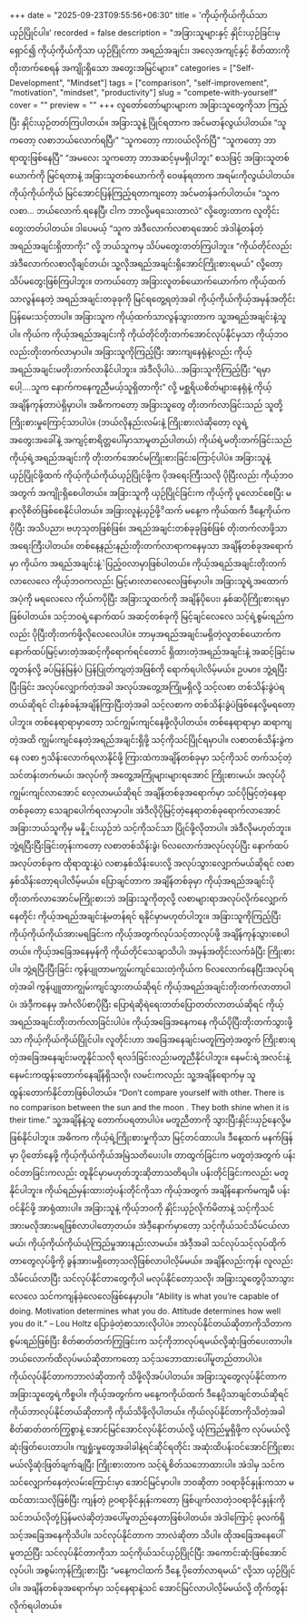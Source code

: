 +++
date = "2025-09-23T09:55:56+06:30"
title = 'ကိုယ့်ကိုယ်ကိုယ်သာယှဉ်ပြိုင်ပါ။'
recorded = false
description = "အခြားသူများနှင့် နှိုင်းယှဉ်ခြင်းမှ ရှောင်၍ ကိုယ့်ကိုယ်ကိုသာ ယှဉ်ပြိုင်ကာ အရည်အချင်း၊ အလေ့အကျင့်နှင့် စိတ်ထားကို တိုးတက်စေရန် အကျိုးရှိသော အတွေးအမြင်များ။"
categories = ["Self-Development", "Mindset"]
tags = ["comparison", "self-improvement", "motivation", "mindset", "productivity"]
slug = "compete-with-yourself"
cover = ""
preview = ""
+++
လူတော်တော်များများက အခြားသူတွေကိုသာ ကြည့်ပြီး နှိုင်းယှဉ်တတ်ကြပါတယ်။ အခြားသူနဲ့ ပြိုင်ရတာက အင်မတန်လွယ်ပါတယ်။ “သူကတော့ လစာဘယ်လောက်ရပြီ၊” “သူကတော့ ကားဝယ်လိုက်ပြီ” “သူကတော့ ဘာရာထူးဖြစ်နေပြီ” “အမလေး သူကတော့ ဘာအဆင့်မှမရှိပါဘူး” စသဖြင့် အခြားသူတစ်ယောက်ကို မြင်ရတာနဲ့ အခြားသူတစ်ယောက်ကို ဝေဖန်ရတာက အရမ်းကိုလွယ်ပါတယ်။ ကိုယ့်ကိုယ်ကိုယ် မြင်အောင်ပြန်ကြည့်ရတာကျတော့ အင်မတန်ခက်ပါတယ်။ “သူက လစာ… ဘယ်လောက်.ရနေပြီ၊ ငါက ဘာလို့မရသေးတာလဲ” လို့တွေးတာက လူတိုင်းတွေးတတ်ပါတယ်။ ဒါပေမယ့် “သူက အဲဒီလောက်လစာရအောင် အဲဒါနဲ့တန်တဲ့အရည်အချင်းရှိတာကိုး” လို့ ဘယ်သူကမှ သိပ်မတွေးတတ်ကြပါဘူး။
“ကိုယ်တိုင်လည်း အဲဒီလောက်လစာလိုချင်တယ်၊ သူ့လိုအရည်အချင်းရှိအောင်ကြိုးစားရမယ်” လို့တော့ သိပ်မတွေးဖြစ်ကြပါဘူး။ တကယ်တော့ အခြားလူတစ်ယောက်ယောက်က ကိုယ့်ထက် သာလွန်နေတဲ့ အရည်အချင်းတခုခုကို မြင်ရတွေ့ရတဲ့အခါ ကိုယ့်ကိုယ်ကိုယ့်အမှန်အတိုင်းပြန်မေးသင့်တာပါ။ အခြားသူက ကိုယ့်ထက်သာလွန်သွားတာက သူ့အရည်အချင်းနဲ့သူပါ။ ကိုယ်က ကိုယ့်အရည်အချင်းကို ကိုယ်တိုင်တိုးတက်အောင်လုပ်နိုင်မှသာ ကိုယ့်ဘဝလည်းတိုးတက်လာမှာပါ။ အခြားသူကိုကြည့်ပြီး အားကျနေရုံနဲ့လည်း ကိုယ့်အရည်အချင်းမတိုးတက်လာနိုင်ပါဘူး။ အဲဒီလိုပါပဲ…အခြားသူကိုကြည့်ပြီး “ရမှာပေါ့….သူက နောက်ကနေကူညီမယ့်သူရှိတာကိုး” လို့ မစ္ဆရိယစိတ်များနေရုံနဲ့ ကိုယ့်အချိန်ကုန်တာပဲရှိမှာပါ။ အဓိကကတော့ အခြားသူတွေ တိုးတက်လာခြင်းသည် သူတို့ကြိုးစားမှုကြောင့်သာပါပဲ။ (ဘယ်လိုနည်းလမ်းနဲ့ ကြိုးစားလဲဆိုတော့ လူရဲ့အတွေးအခေါ်နဲ့ အကျင့်စာရိတ္တပေါ်မှာသာမူတည်ပါတယ်)
ကိုယ်ရဲ့မတိုးတက်ခြင်းသည် ကိုယ့်ရဲ့အရည်အချင်းကို တိုးတက်အောင်မကြိုးစားခြင်းကြောင့်ပါပဲ။ အခြားသူနဲ့ယှဉ်ပြိုင်ဖို့ထက် ကိုယ့်ကိုယ်ကိုယ်ယှဉ်ပြိုင်ဖို့က ပိုအရေးကြီးသလို ပိုပြီးလည်း ကိုယ့်ဘဝအတွက် အကျိုးရှိစေပါတယ်။ အခြားသူကို ယှဉ်ပြိုင်ခြင်းက ကိုယ့်ကို ပူလောင်စေပြီး မနာလိုစိတ်ဖြစ်စေနိုင်ပါတယ်။ အခြားလူနဲ့ယှဉ်ဖို့ိထက် မနေ့က ကိုယ်ထက် ဒီနေ့ကိုယ်ကပိုပြီး အသိပညာ၊ ဗဟုသုတဖြစ်ဖြစ်၊ အရည်အချင်းတစ်ခုခုဖြစ်ဖြစ် တိုးတက်လာဖို့သာ အရေးကြီးပါတယ်။ တစ်နေ့နည်းနည်းတိုးတက်လာရာကနေမှသာ အချိန်တစ်ခုအရောက်မှာ ကိုယ်က အရည်အချင်းနဲ့ဲပြည့်ဝလာမှာဖြစ်ပါတယ်။ ကိုယ့်အရည်အချင်းတိုးတက်လာလေလေ ကိုယ့်ဘဝကလည်း မြင့်မားလာလေလေဖြစ်မှာပါ။ အခြားသူရဲ့အထောက်အပံ့ကို မရလေလေ ကိုယ်ကပိုပြီး အခြားသူထက်ကို အချိန်ပိုပေး၊ နှစ်ဆပိုကြိုးစားရမှာဖြစ်ပါတယ်။ သင့်ဘဝရဲ့နောက်ထပ် အဆင့်တစ်ခုကို မြင့်ချင်လေလေ သင့်ရဲ့စွမ်းရည်ကလည်း ပိုပြီးတိုးတက်ဖို့လိုလေလေပါပဲ။ ဘာမှအရည်အချင်းမရှိတဲ့လူတစ်ယောက်က နောက်ထပ်မြင့်မားတဲ့အဆင့်ကိုရောက်ရင်တောင် ရှိထားတဲ့အရည်အချင်းနဲ့ အဆင့်ခြင်းမတူတန်လို့ ခပ်မြန်မြန်ပဲ ပြန်ပြုတ်ကျတဲ့အဖြစ်ကို ရောက်ရပါလိမ့်မယ်။
ဥပမာ။ ဘွဲ့ရပြီးပြီးခြင်း အလုပ်လျှောက်တဲ့အခါ အလုပ်အတွေ့အကြုံမရှိလို့ သင့်လစာ တစ်သိန်းခွဲပဲရတယ်ဆိုရင် ငါးနှစ်ခန့်အချိန်ကြာပြီးတဲ့အခါ သင့်လစာက တစ်သိန်းခွဲပဲဖြစ်နေလို့မရတော့ပါဘူး။ တစ်နေရာရာမှာတော့ သင်ကျွမ်းကျင်နေဖို့လိုပါတယ်။ တစ်နေရာရာမှာ ဆရာကျတဲ့အထိ ကျွမ်းကျင်နေတဲ့အရည်အချင်းရှိဖို့ သင့်ကိုသင်ပြိုင်ရမှာပါ။ လစာတစ်သိန်းခွဲကနေ လစာ ၅သိန်းလောက်ရလာနိုင်ဖို့ ကြားထဲကအချိန်တစ်ခုမှာ သင့်ကိုသင် တက်သင့်တဲ့သင်တန်းတက်မယ်၊ အလုပ်ကို အတွေ့အကြုံများများရအောင် ကြိုးစားမယ်၊ အလုပ်ပိုကျွမ်းကျင်လာအောင် လေ့လာမယ်ဆိုရင် အချိန်တစ်ခုအရောက်မှာ သင်ပိုမြင့်တဲ့နေရာတစ်ခုတော့ သေချာပေါက်ရလာမှာပါ။ အဲဒီလိုပိုမြင့်တဲ့နေရာတစ်ခုရောက်လာအောင် အခြားဘယ်သူကိုမှ မနိုှုင်းယှဉ်ဘဲ သင့်ကိုသင်သာ ပြိုင်ဖို့လိုတာပါ။ အဲဒီလိုမဟုတ်ဘူး။ ဘွဲ့ရပြီးပြီးခြင်းတုန်းကတော့ လစာတစ်သိန်းခွဲ၊ ၆လလောက်အလုပ်လုပ်ပြီး နောက်ထပ်အလုပ်တစ်ခုက ထိုရာထူးနဲ့ပဲ လစာနှစ်သိန်းပေးလို့ အလုပ်သွားလျှောက်မယ်ဆိုရင် လစာနှစ်သိန်းတော့ရပါလိမ့်မယ်။ ပြောချင်တာက အချိန်တစ်ခုမှာ ကိုယ့်အရည်အချင်းပိုတိုးတက်လာအောင်မကြိုးစားဘဲ အခြားသူကိုတုလို့ လစာများရာအလုပ်လိုက်လျှောက်နေတိုင်း ကိုယ့်အရည်အချင်းနဲ့မတန်ရင် ရနိုင်မှာမဟုတ်ပါဘူး။
အခြားသူကိုကြည့်ပြီး ကိုယ့်ကိုယ်ကိုယ်အားမရခြင်းက ကိုယ့်အတွက်လုပ်သင့်တာလုပ်ဖို့ အချိန်ကုန်သွားစေပါတယ်။ ကိုယ့်အခြေအနေမှန်ကို ကိုယ်တိုင်သေချာသိပါ၊ အမှန်အတိုင်းလက်ခံပြီး ကြိုးစားပါ။ ဘွဲ့ရပြီးပြီးခြင်း ကွန်ပျုတာမကျွမ်းကျင်သေးတဲ့ကိုယ်က ၆လလောက်နေပြီးအလုပ်ရတဲ့အခါ ကွန်ပျူတာကျွမ်းကျင်သွားတယ်ဆိုရင် ကိုယ့်အရည်အချင်းတိုးတက်လာတာပါပဲ၊ အဲဒီ့ကနေမှ အင်္ဂလိပ်စာပိုပြီး ပြောရဲဆိုရဲရေးတတ်ပြောတတ်လာတယ်ဆိုရင် ကိုယ့်အရည်အချင်းတိုးတက်လာခြင်းပါပဲ။ ကိုယ့်အခြေအနေကနေ ကိုယ်ပိုပြီးတိုးတက်သွားဖို့သာ ကိုယ့်ကိုယ်ကိုယ်ပြိုင်ပါ။
လူတိုင်းဟာ အခြေအနေချင်းမတူကြတဲ့အတွက် ကြိုးစားရတဲ့အခြေအနေချင်းမတူနိုင်သလို ရလဒ်ခြင်းလည်းမတူညီနိုင်ပါဘူး။ နေမင်းရဲ့အလင်းနဲ့ နေမင်းကထွန်းတောက်နေချိန်ရှိသလို၊ လမင်းကလည်း သူ့အချိန်ရောက်မှ သူထွန်းတောက်နိုင်တာဖြစ်ပါတယ်။ “Don’t compare yourself with other. There is no comparison between the sun and the moon . They both shine when it is their time.” သူ့အချိန်နဲ့သူ တောက်ပရတာပါပဲ။ မတူညီတာကို သွားပြီးနှိုင်းယှဉ်နေလို့မဖြစ်နိုင်ပါဘူး။ အဓိကက ကိုယ့်ရဲ့ကြိုးစားမှုကိုသာ
မြင့်တင်ထားပါ။ ဒီနေ့ထက် မနက်ဖြန်မှာ ပိုတော်နေဖို့ ကိုယ့်ကိုယ်ကိုယ်အမြဲသတိပေးပါ။ တာထွက်ခြင်းက မတူတဲ့အတွက် ပန်းဝင်တာခြင်းကလည်း တူနိုင်မှာမဟုတ်ဘူးဆိုတာသတိရပါ။ ပန်းတိုင်ခြင်းကလည်း မတူနိုင်ပါဘူး။ ကိုယ်ရည်မှန်းထားတဲ့ပန်းတိုင်ကိုသာ ကိုယ့်အတွက် အချိန်နောက်မကျမီ ပန်းဝင်နိုင်ဖို့ အာရုံထားပါ။ အခြားသူနဲ့ ကိုယ့်ဘဝကို နှိုင်းယှဉ်လိုက်မိတာနဲ့ သင့်ကိုသင်အားမလိုအားမရဖြစ်လာပါတော့တယ်။ အဲဒီ့နောက်မှာတော့ သင့်ကိုယ်သင်သိမ်ငယ်လာမယ်၊ ကိုယ့်ကိုယ်ကိုယ်ယုံကြည်မှုအားနည်းလာမယ်။ အဲဒီ့အခါ သင်လုပ်သင့်လုပ်ထိုက်တာတွေလုပ်ဖို့ကို ခွန်အားမရှိတော့သလိုဖြစ်လာပါလိ့မ်မယ်။ အချိန်လည်းကုန်၊ လူလည်း သိမ်ငယ်လာပြီး သင်လုပ်နိုင်တာတွေကိုပါ မလုပ်နိုင်တော့သလို၊ အခြားသူတွေပိုသာသွားလေလေ သင်ကကျန်ခဲ့လေလေဖြစ်နေမှာပါ။ “Ability is what you’re capable of doing. Motivation determines what you do. Attitude determines how well you do it.” – Lou Holtz ပြောခဲ့တဲ့စာသားလိုပါပဲ။ ဘာလုပ်နိုင်တယ်ဆိုတာကိုသိတာက စွမ်းရည်ဖြစ်ပြီး စိတ်ဓာတ်တက်ကြွခြင်းက သင့်ကိုဘာလုပ်ရမယ်လို့ဆုံးဖြတ်ပေးတာပါ။ ဘယ်လောက်ထိလုပ်မယ်ဆိုတာကတော့ သင့်သဘောထားပေါ်မူတည်တာပါပဲ။ ကိုယ်လုပ်နိုင်တာကဘာလဲဆိုတာကို သိဖို့လိုအပ်ပါတယ်။ အခြားသူတွေလုပ်နိုင်တာက အခြားသူတွေရဲ့ကိစ္စပါ။ ကိုယ့်အတွက်က မနေ့ကကိုယ်ထက် ဒီနေ့ပိုသာချင်တယ်ဆိုရင် ကိုယ်ဘာလုပ်နိုင်တယ်ဆိုတာကို ကိုယ်သိဖို့လိုပါတယ်။ ကိုယ်လုပ်နိုင်တာကိုသိတဲ့အခါ စိတ်ဓာတ်တက်ကြွစွာနဲ့ အောင်မြင်အောင်လုပ်နိုင်တယ်လို့ ယုံကြည်မှုရှိဖို့က လုပ်မယ်လို့ဆုံးဖြတ်ပေးတာပါ။ ကျရှုံးမှုတွေအခါခါနဲ့ရင်ဆိုင်ရတိုင်း အဆုံးထိပန်းဝင်အောင်ကြိုးစားမယ်လို့ဆုံးဖြတ်ချက်ချပြီး ကြိုးစားတာက သင့်ရဲ့စိတ်သဘောထားပါ။ အဲဒါမှ သင်က သင်လျှောက်နေတဲ့လမ်းကြောင်းမှာ အောင်မြင်မှာပါ။ ဘဝဆိုတာ ၁၀ရာခိုင်နှုန်းကသာ မထင်ထားသလိုဖြစ်ပြီး ကျန်တဲ့ ၉၀ရာခိုင်နှုန်းကတော့ ဖြစ်ပျက်လာတဲ့၁၀ရာခိုင်နှုန်းကို သင်ဘယ်လိုတုံ့ပြန်မလဲဆိုတဲ့အပေါ်မူတည်နေတာဖြစ်ပါတယ်။
အဲဒါကြောင့် ခုလက်ရှိသင့်အခြေအနေကိုသိပါ။ သင်လုပ်နိုင်တာက ဘာလဲဆိုတာ သိပါ။ ထိုအခြေအနေပေါ်မူတည်ပြီး သင်လုပ်နိုင်တာကိုသာ သင့်ကိုယ်သင်ယှဉ်ပြိုင်ပြီး အကောင်းဆုံးဖြစ်အောင်လုပ်ပါ၊ အစွမ်းကုန်ကြိုးစားပြီး “မနေ့ကငါထက် ဒီနေ့ ပိုတော်လာရမယ်” လို့သာ ယှဉ်ပြိုင်ပါ။ အချိန်တစ်ခုအရောက်မှာ သင့်နေရာနဲ့သင် အောင်မြင်လာပါလိ့မ်မယ်လို့ တိုက်တွန်းလိုက်ရပါတယ်။ 